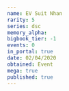 ```yaml
---
name: EV Suit Nhan
rarity: 5
series: dsc
memory_alpha:
bigbook_tier: -1
events: 0
in_portal: true
date: 02/04/2020
obtained: Event
mega: true
published: true
---
```



